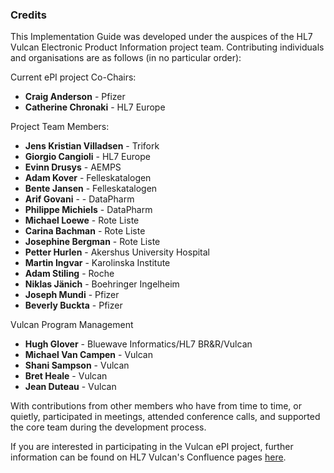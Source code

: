 ### Credits 
This Implementation Guide was developed under the auspices of the HL7 Vulcan Electronic Product Information project team. Contributing individuals and organisations are as follows  (in no particular order):

Current ePI project Co-Chairs:

* **Craig Anderson** - Pfizer
* **Catherine Chronaki** - HL7 Europe


Project Team Members:

* **Jens Kristian Villadsen** - Trifork
* **Giorgio Cangioli** - HL7 Europe 
* **Evinn Drusys** - AEMPS
* **Adam Kover** - Felleskatalogen
* **Bente Jansen** - Felleskatalogen
* **Arif Govani** -  - DataPharm
* **Philippe Michiels** - DataPharm
* **Michael Loewe** - Rote Liste
* **Carina Bachman** - Rote Liste
* **Josephine Bergman** - Rote Liste
* **Petter Hurlen** - Akershus University Hospital
* **Martin Ingvar** - Karolinska Institute
* **Adam Stiling** - Roche
* **Niklas Jänich** - Boehringer Ingelheim
* **Joseph Mundi** - Pfizer
* **Beverly Buckta** - Pfizer


Vulcan Program Management

* **Hugh Glover** - Bluewave Informatics/HL7 BR&R/Vulcan
* **Michael Van Campen** - Vulcan
* **Shani Sampson** - Vulcan
* **Bret Heale** - Vulcan
* **Jean Duteau** - Vulcan

With contributions from other members who have from time to time, or quietly, participated in meetings, attended conference calls, and supported the core team during the development process.

If you are interested in participating in the Vulcan ePI project, further information can be found on HL7 Vulcan's Confluence pages [here](https://confluence.hl7.org/pages/viewpage.action?pageId=79515543).
